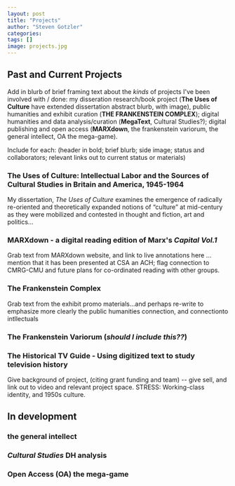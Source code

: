 ```yaml
---
layout: post
title: "Projects"
author: "Steven Gotzler"
categories:
tags: []
image: projects.jpg
---
```

## Past and Current Projects

Add in blurb of brief framing text about the *kinds* of projects I've been involved with / done: my disseration research/book project (**The Uses of Culture** have extended dissertation abstract blurb, with image), public humanities and exhibit curation (**THE FRANKENSTEIN COMPLEX**); digital humanities and data analysis/curation (**MegaText**, Cultural Studies?); digital publishing and open access (**MARXdown**, the frankenstein variorum, the general intellect, OA the mega-game).

Include for each: (header in bold; brief blurb; side image; status and collaborators; relevant links out to current status or materials)

### The Uses of Culture: Intellectual Labor and the Sources of Cultural Studies in Britain and America, 1945-1964

My dissertation, *The Uses of Culture* examines the emergence of radically re-oriented and theoretically expanded notions of “culture” at mid-century as they were mobilized and contested  in thought and fiction, art and politics...

### MARXdown - a digital reading edition of Marx's *Capital Vol.1*

Grab text from MARXdown website, and link to live annotations here ... mention that it has been presented at CSA an ACH; flag connection to CMRG-CMU and future plans for co-ordinated reading with other groups.

### The Frankenstein Complex
Grab text from the exhibit promo materials...and perhaps re-write to emphasize more clearly the public humanities connection, and connectionto intllectuals

### The Frankenstein Variorum (*should I include this??*)

### The Historical TV Guide - Using digitized text to study television history
Give background of project, (citing grant funding and team) -- give sell, and link out to video and relevant project space. STRESS: Working-class identity, and 1950s culture.

## In development

### the general intellect

### *Cultural Studies* DH analysis

### Open Access (OA) the mega-game



